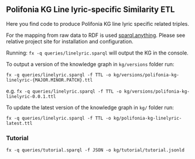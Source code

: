 ## Polifonia KG Line lyric-specific Similarity ETL

Here you find code to produce Polifonia KG line lyric specific related triples.

For the mapping from raw data to RDF is used [sparql.anything](https://github.com/SPARQL-Anything/sparql.anything).
Please see relative project site for installation and configuration.

Running: `fx -q queries/linelyric.sparql` will output the KG in the console.


To output a version of the knowledge graph in `kg/versions` folder run:

```fx -q queries/linelyric.sparql -f TTL -o kg/versions/polifonia-kg-linelyric-{MAJOR.MINOR.PATCH}.ttl```

e.g. ```fx -q queries/linelyric.sparql -f TTL -o kg/versions/polifonia-kg-linelyric-0.0.1.ttl```



To update the latest version of the knowledge graph in `kg/` folder run:

```fx -q queries/linelyric.sparql -f TTL -o kg/polifonia-kg-linelyric-latest.ttl```


### Tutorial

```fx -q queries/tutorial.sparql -f JSON -o kg/tutorial/tutorial.jsonld```

